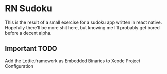 # RN Sudoku

This is the result of a small exercise for a sudoku app written in react native. Hopefully there'll be more shit here, but knowing me I'll probably get bored before a decent alpha.

## Important TODO

Add the Lottie.framework as Embedded Binaries to Xcode Project Configuration
